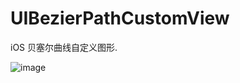# UIBezierPathCustomView
 
 
 iOS 贝塞尔曲线自定义图形.    


![image](https://github.com/llgbw/UIBezierPathCustomView/blob/master/show.gif)

